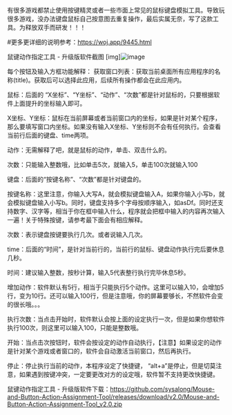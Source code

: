 有很多游戏都禁止使用按键精灵或者一些市面上常见的鼠标键盘模拟工具。导致玩很多游戏，没办法键盘鼠标自己按意图去重复操作，最后实属无奈，写了这款工具。为释放双手而研发！！！

#更多更详细的说明参考：https://woj.app/9445.html

鼠键动作指定工具 - 升级版软件截图
[img]![image](https://github.com/user-attachments/assets/b334f14b-e248-49c8-8212-f3320c0a3d62)


每个按钮及输入方框功能解释：
获取窗口列表：获取当前桌面所有应用程序的名称(title)。获取后可以选择此应用，后续所有操作都会在此应用内。

 

鼠标：后面的 “X坐标”、“Y坐标”、“动作”、“次数”都是针对鼠标的，只要根据软件上面提升的坐标输入即可。

X坐标、Y坐标：鼠标在当前屏幕或者当前窗口内的坐标，如果是针对某个程序，那么要填写窗口内坐标。如果没有输入X坐标、Y坐标则不会有任何执行。会查看当前行后面的键盘、time两项。

动作：无需解释了吧，就是鼠标的动作，单击、双击什么的。

次数：只能输入整数哦，比如单击5次，就输入5，单击100次就输入100

 

键盘：后面的“按键名称”、“次数”都是针对键盘的。

按键名称：这里注意，你输入大写A，就会模拟键盘输入A，如果你输入小写b，就会模拟键盘输入小写b。同时，键盘支持多个字母按顺序输入，如asDf。同时还支持数字、汉字等，相当于你在框中输入什么，程序就会把框中输入的内容再次输入一遍！关于特殊按键，请参考最下面会有相应解释。

次数：表示键盘按键要执行几次。或者说输入几次。

 

time：后面的“时间”，是针对当前行的，当前行的鼠标、键盘动作执行完后要休息几秒。

时间：建议输入整数，按秒计算，输入5代表整行执行完毕休息5秒。

 

增加动作：软件默认有5行，相当于只能执行5个动作。这里可以输入10，会增加5行，变为10行。还可以输入100行，但是注意哦，你的屏幕要够长，不然软件会变的很长哦。。。

 

执行次数：当点击开始时，软件默认会按上面的设定执行一次，但是如果你想软件执行100次，则这里可以输入100，只能是整数哦。

 

开始：当点击次按钮时，软件会按设定的动作自动执行，【注意】如果设定的动作是针对某个游戏或者窗口的，软件会自动激活当前窗口，然后再执行。

停止：停止执行当前的动作，本程序设定了快捷键， “alt+a”是停止，但是切莫注意，如果遇到按键冲突，一定要更改对方的设定哦，软件暂不支持更改快捷键。

 

鼠键动作指定工具 - 升级版软件下载：https://github.com/sysalong/Mouse-and-Button-Action-Assignment-Tool/releases/download/v2.0/Mouse-and-Button-Action-Assignment-Tool_v2.0.zip
